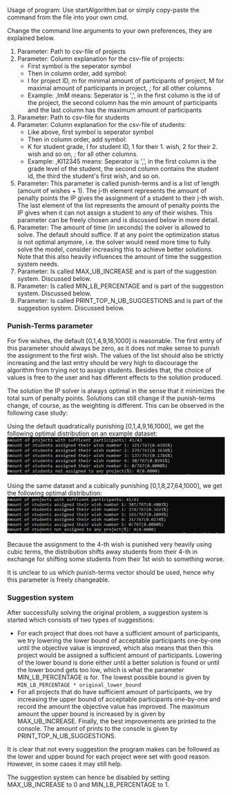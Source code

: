 Usage of program:
Use startAlgorithm.bat or simply copy-paste the command from the file into your own cmd.

Change the command line arguments to your own preferences, they are explained below.
1. Parameter: Path to csv-file of projects
2. Parameter: Column explanation for the csv-file of projects:
    - First symbol is the seperator symbol
    - Then in column order, add symbol:
    - I for project ID, m for minimal amount of participants of project, M for maximal amount of participants in project, ; for all other columns
    - Example: ,ImM means: Seperator is ',', in the first column is the id of the project, the second column has the min amount of participants and the last column has the maximum amount of participants
3. Parameter: Path to csv-file for students
4. Parameter: Column explanation for the csv-file of students:
    - Like above, first symbol is seperator symbol
    - Then in column order, add symbol:
    - K for student grade, I for student ID, 1 for their 1. wish, 2 for their 2. wish and so on, ; for all other columns.
    - Example: ,KI12345 means: Seperator is ',', in the first column is the grade level of the student, the second column contains the student id, the third the student's first wish, and so on.
5. Parameter: This parameter is called punish-terms and is a list of length (amount of wishes + 1). The j-th element
represents the amount of penalty points the IP gives the assignment of a student to their j-th wish. The last element of the list
represents the amount of penalty points the IP gives when it can not assign a student to any of their wishes. This parameter can be freely chosen
and is discussed below in more detail.
6. Parameter: The amount of time (in seconds) the solver is allowed to solve. The default should suffice. If at any point the optimization status
is not optimal anymore, i.e. the solver would need more time to fully solve the model, consider increasing this to achieve better solutions. Note that this also
heavily influences the amount of time the suggestion system needs.
7. Parameter: Is called MAX_UB_INCREASE and is part of the suggestion system. Discussed below.
8. Parameter: Is called MIN_LB_PERCENTAGE and is part of the suggestion system. Discussed below.
9. Parameter: Is called PRINT_TOP_N_UB_SUGGESTIONS and is part of the suggestion system. Discussed below.


### Punish-Terms parameter
For five wishes, the default [0,1,4,9,16,1000] is reasonable.
The first entry of this parameter should always be zero, as it does not make sense to punish the assignment to the first wish.
The values of the list should also be strictly increasing and the last entry should be very high to discourage the algorithm
from trying not to assign students. Besides that, the choice of values is free to the user and has different effects to the solution produced.

The solution the IP solver is always optimal in the sense that it minimizes the total sum of penalty points. Solutions can still change
if the punish-terms change, of course, as the weighting is different. This can be observed in the following case study:

Using the default quadratically punishing [0,1,4,9,16,1000], we get the following optimal distribution on an example dataset:
![img.png](case_study_1.png)

Using the same dataset and a cubically punishing [0,1,8,27,64,1000], we get the following optimal distribution:
![img.png](case_study_2.png)

Because the assignment to the 4-th wish is punished very heavily using cubic terms, the distribution shifts away students from their 4-th in
exchange for shifting some students from their 1st wish to something worse. 

It is unclear to us which punish-terms vector should be used, hence why this parameter is freely changeable.

### Suggestion system
After successfully solving the original problem, a suggestion system is started which consists of two types of suggestions:
- For each project that does not have a sufficient amount of participants, we try lowering the lower bound of acceptable participants one-by-one
until the objective value is improved, which also means that then this project would be assigned a sufficient amount of participants. Lowering of the lower bound
is done either until a better solution is found or until the lower bound gets too low, which is what the parameter MIN_LB_PERCENTAGE is for. 
The lowest possible bound is given by `MIN_LB_PERCENTAGE * original_lower_bound`
- For all projects that do have sufficient amount of participants, we try increasing the upper bound of acceptable participants one-by-one
and record the amount the objective value has improved. The maximum amount the upper bound is increased by is given by MAX_UB_INCREASE.
Finally, the best improvements are printed to the console. The amount of prints to the console is given by PRINT_TOP_N_UB_SUGGESTIONS.



It is clear that not every suggestion the program makes can be followed as the lower and upper bound for each project were set with good reason.
However, in some cases it may still help.

The suggestion system can hence be disabled by setting MAX_UB_INCREASE to 0 and MIN_LB_PERCENTAGE to 1. 